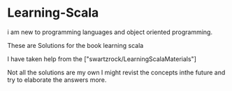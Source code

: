 # Learning-Scala

i am new to programming languages and object oriented programming.

These are Solutions for the book learning scala

I have taken help from the  ["swartzrock/LearningScalaMaterials"]

Not all the solutions are my own
 I might revist the concepts inthe future and try to elaborate the answers more.
